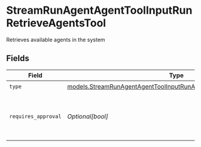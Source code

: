 # StreamRunAgentAgentToolInputRunRetrieveAgentsTool

Retrieves available agents in the system


## Fields

| Field                                                                                                                                          | Type                                                                                                                                           | Required                                                                                                                                       | Description                                                                                                                                    |
| ---------------------------------------------------------------------------------------------------------------------------------------------- | ---------------------------------------------------------------------------------------------------------------------------------------------- | ---------------------------------------------------------------------------------------------------------------------------------------------- | ---------------------------------------------------------------------------------------------------------------------------------------------- |
| `type`                                                                                                                                         | [models.StreamRunAgentAgentToolInputRunAgentsRequestRequestBodyType](../models/streamrunagentagenttoolinputrunagentsrequestrequestbodytype.md) | :heavy_check_mark:                                                                                                                             | N/A                                                                                                                                            |
| `requires_approval`                                                                                                                            | *Optional[bool]*                                                                                                                               | :heavy_minus_sign:                                                                                                                             | Whether this tool requires approval before execution                                                                                           |